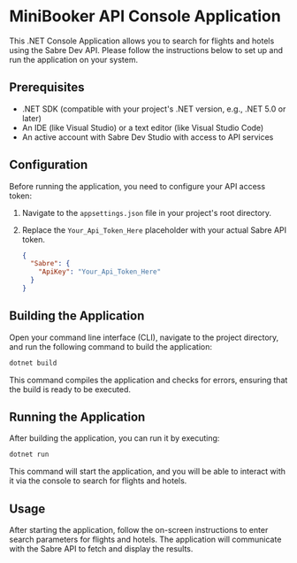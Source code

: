 
# MiniBooker API Console Application

This .NET Console Application allows you to search for flights and hotels using the Sabre Dev API. Please follow the instructions below to set up and run the application on your system.

## Prerequisites

- .NET SDK (compatible with your project's .NET version, e.g., .NET 5.0 or later)
- An IDE (like Visual Studio) or a text editor (like Visual Studio Code)
- An active account with Sabre Dev Studio with access to API services

## Configuration

Before running the application, you need to configure your API access token:

1. Navigate to the `appsettings.json` file in your project's root directory.
2. Replace the `Your_Api_Token_Here` placeholder with your actual Sabre API token.

   ```json
   {
     "Sabre": {
       "ApiKey": "Your_Api_Token_Here"
     }
   }
   ```

## Building the Application

Open your command line interface (CLI), navigate to the project directory, and run the following command to build the application:

```bash
dotnet build
```

This command compiles the application and checks for errors, ensuring that the build is ready to be executed.

## Running the Application

After building the application, you can run it by executing:

```bash
dotnet run
```

This command will start the application, and you will be able to interact with it via the console to search for flights and hotels.

## Usage

After starting the application, follow the on-screen instructions to enter search parameters for flights and hotels. The application will communicate with the Sabre API to fetch and display the results.
